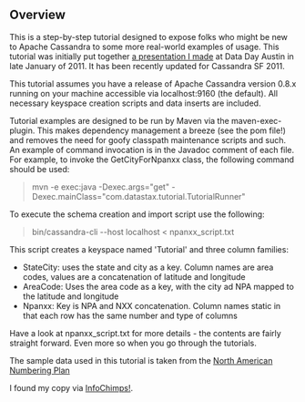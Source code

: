 Overview
---------
This is a step-by-step tutorial designed to expose folks who might be new to Apache Cassandra to some more real-world examples of usage. This tutorial was initially put together [a presentation I made](http://www.slideshare.net/zznate/introduction-to-apachecassandrafordevelope) at Data Day Austin in late January of 2011. It has been recently updated for Cassandra SF 2011.  

This tutorial assumes you have a release of Apache Cassandra version 0.8.x running on your machine accessible via localhost:9160 (the default). All necessary keyspace creation scripts and data inserts are included.

Tutorial examples are designed to be run by Maven via the maven-exec-plugin. This makes dependency management a breeze (see the pom file!) and removes the need for goofy classpath maintenance scripts and such. An example of command invocation is in the Javadoc comment of each file. For example, to invoke the GetCityForNpanxx class, the following command should be used:

> mvn -e exec:java -Dexec.args="get" -Dexec.mainClass="com.datastax.tutorial.TutorialRunner"

To execute the schema creation and import script use the following:

> bin/cassandra-cli --host localhost < npanxx_script.txt 

This script creates a keyspace named 'Tutorial' and three column families:

* StateCity: uses the state and city as a key. Column names are area codes, values are a concatenation of latitude and longitude
* AreaCode: Uses the area code as a key, with the city ad NPA mapped to the latitude and longitude 
* Npanxx: Key is NPA and NXX concatenation. Column names static in that each row has the same number and type of columns


Have a look at npanxx_script.txt for more details - the contents are fairly straight forward. Even more so when you go through the tutorials.

The sample data used in this tutorial is taken from the [North American Numbering Plan](http://en.wikipedia.org/wiki/North_American_Numbering_Plan)

I found my copy via [InfoChimps!](http://infochimps.com/datasets/area-code-and-exchange-to-location-north-america-npanxx). 

